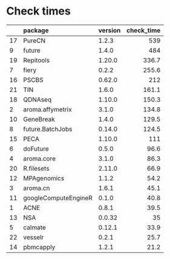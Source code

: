 # Check times

|   |package              |version | check_time|
|:--|:--------------------|:-------|----------:|
|17 |PureCN               |1.2.3   |        539|
|9  |future               |1.4.0   |        484|
|19 |Repitools            |1.20.0  |      336.7|
|7  |fiery                |0.2.2   |      255.6|
|16 |PSCBS                |0.62.0  |        212|
|21 |TIN                  |1.6.0   |      161.1|
|18 |QDNAseq              |1.10.0  |      150.3|
|2  |aroma.affymetrix     |3.1.0   |      134.8|
|10 |GeneBreak            |1.4.0   |      129.5|
|8  |future.BatchJobs     |0.14.0  |      124.5|
|15 |PECA                 |1.10.0  |        111|
|6  |doFuture             |0.5.0   |       96.6|
|4  |aroma.core           |3.1.0   |       86.3|
|20 |R.filesets           |2.11.0  |       66.9|
|12 |MPAgenomics          |1.1.2   |       54.2|
|3  |aroma.cn             |1.6.1   |       45.1|
|11 |googleComputeEngineR |0.1.0   |       40.8|
|1  |ACNE                 |0.8.1   |       39.5|
|13 |NSA                  |0.0.32  |         35|
|5  |calmate              |0.12.1  |       33.9|
|22 |vesselr              |0.2.1   |       25.7|
|14 |pbmcapply            |1.2.1   |       21.2|


